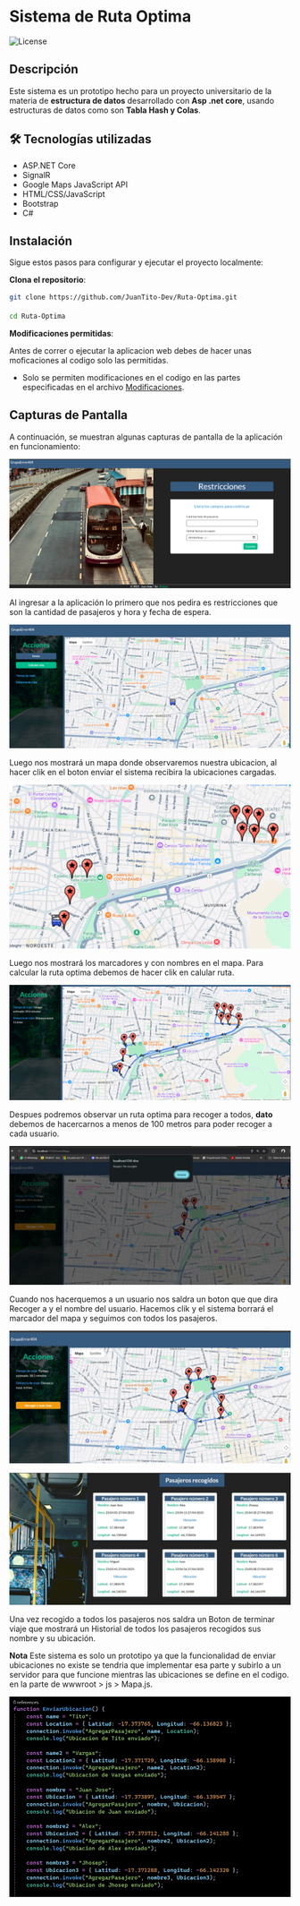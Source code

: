 # Sistema de Ruta Optima 

![License](https://img.shields.io/badge/licencia-Uso%20Restringido-red)

## Descripción

Este sistema es un prototipo hecho para un proyecto universitario de la materia de **estructura de datos** desarrollado con **Asp .net core**, usando estructuras de datos como son **Tabla Hash y Colas**.


## 🛠️ Tecnologías utilizadas

- ASP.NET Core
- SignalR
- Google Maps JavaScript API
- HTML/CSS/JavaScript
- Bootstrap
- C#

## Instalación

Sigue estos pasos para configurar y ejecutar el proyecto localmente:

**Clona el repositorio**:

```bash
git clone https://github.com/JuanTito-Dev/Ruta-Optima.git

cd Ruta-Optima
```

**Modificaciones permitidas**:

Antes de correr o ejecutar la aplicacion web debes de hacer unas moficaciones al codigo solo las permitidas.

- Solo se permiten modificaciones en el codigo en las partes especificadas en el archivo [Modificaciones](MODIFICACIONES_PERMITIDAS.md).

## Capturas de Pantalla

A continuación, se muestran algunas capturas de pantalla de la aplicación en funcionamiento:

![alt text](image-1.png)

Al ingresar a la aplicación lo primero que nos pedira es restricciones que son la cantidad de pasajeros y hora y fecha de espera. 

![alt text](image-2.png)

Luego nos mostrará un mapa donde observaremos nuestra ubicacion, al hacer clik en el boton enviar el sistema recibira la ubicaciones cargadas.

![alt text](image-3.png)

Luego nos mostrará los marcadores y con nombres en el mapa. Para calcular la ruta optima debemos de hacer clik en calular ruta.

![alt text](image-4.png)

Despues podremos observar un ruta optima para recoger a todos, **dato** debemos de hacercarnos a menos de 100 metros para poder recoger a cada usuario.

![alt text](image-5.png)

Cuando nos hacerquemos a un usuario nos saldra un boton que que dira Recoger a y el nombre del usuario. Hacemos clik y el sistema borrará el marcador del mapa y seguimos con todos los pasajeros.

![alt text](<Imagen de WhatsApp 2025-04-27 a las 23.03.55_949c52bf.jpg>)

![alt text](<Imagen de WhatsApp 2025-04-27 a las 23.06.17_1e3b1dcd.jpg>)

Una vez recogido a todos los pasajeros nos saldra un Boton de terminar viaje que mostrará un Historial de todos los pasajeros recogidos sus nombre y su ubicación.

**Nota** Este sistema es solo un prototipo ya que la funcionalidad de enviar ubicaciones no existe se tendria que implementar esa parte y subirlo a un servidor para que funcione mientras las ubicaciones se define en el codigo. en la parte de wwwroot > js > Mapa.js.

![alt text](image-6.png)


